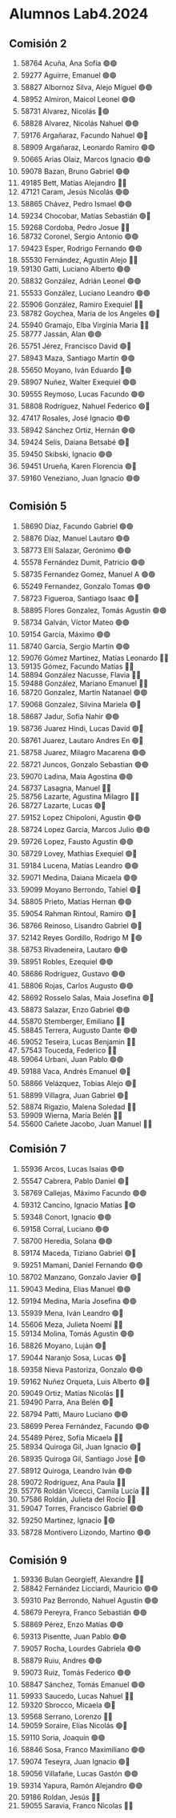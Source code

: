 # Alumnos Lab4.2024

## Comisión 2
 1. 58764  Acuña, Ana Sofía                                   🟢🟢
 2. 59277  Aguirre, Emanuel                                   🟢🟢
 3. 58827  Albornoz Silva, Alejo Miguel                       🟢🟢
 4. 58952  Almiron, Maicol Leonel                             🟢🟢
 5. 58731  Alvarez, Nicolás                                   🔴🟢
 6. 58828  Alvarez, Nicolás Nahuel                            🟢🟢
 7. 59176  Argañaraz, Facundo Nahuel                          🟢🔵
 8. 58909  Argañaraz, Leonardo Ramiro                         🟢🟢
 9. 50665  Arias Olaiz, Marcos Ignacio                        🟢🟢
10. 59078  Bazan, Bruno Gabriel                               🟢🟢
11. 49185  Bett, Matías Alejandro                             🔴🔴
12. 47121  Caram, Jesús Nicolás                               🟢🟢
13. 58865  Chávez, Pedro Ismael                               🟢🟢
14. 59234  Chocobar, Matías Sebastián                         🟢🔵
15. 59268  Cordoba, Pedro Josue                               🔴🔵
16. 58732  Coronel, Sergio Antonio                            🟢🟢
17. 59423  Esper, Rodrigo Fernando                            🟢🟢
18. 55530  Fernández, Agustín Alejo                           🔴🔴
19. 59130  Gatti, Luciano Alberto                             🟢🟢
20. 58832  González, Adrián Leonel                            🟢🟢
21. 55533  González, Luciano Leandro                          🟢🟢
22. 55906  González, Ramiro Exequiel                          🔴🔵
23. 58782  Goychea, María de los Angeles                      🟢🔵
24. 55940  Gramajo, Elba Virginia Maria                       🔴🔴
25. 58777  Jassán, Alan                                       🟢🟢
26. 55751  Jérez, Francisco David                             🟢🔵
27. 58943  Maza, Santiago Martín                              🟢🟢
28. 55650  Moyano, Iván Eduardo                               🔴🟢
29. 58907  Nuñez, Walter Exequiel                             🟢🟢
30. 59555  Reymoso, Lucas Facundo                             🟢🟢
31. 58808  Rodríguez, Nahuel Federico                         🟢🔵
32. 47417  Rosales, José Ignacio                              🟢🟢
33. 58942  Sánchez Ortiz, Hernán                              🟢🟢
34. 59424  Selis, Daiana Betsabé                              🟢🔵
35. 59450  Skibski, Ignacio                                   🟢🟢
36. 59451  Urueña, Karen Florencia                            🟢🔵
37. 59160  Veneziano, Juan Ignacio                            🟢🟢

## Comisión 5
 1. 58690  Díaz, Facundo Gabriel                              🟢🟢
 2. 58876  Díaz, Manuel Lautaro                               🟢🟢
 3. 58773  Ellí Salazar, Gerónimo                             🟢🟢
 4. 55578  Fernández Dumit, Patricio                          🟢🟢
 5. 58735  Fernandez Gomez, Manuel A                          🟢🟢
 6. 55249  Fernandez, Gonzalo Tomas                           🟢🟢
 7. 58723  Figueroa, Santiago Isaac                           🟢🔴
 8. 58895  Flores Gonzalez, Tomás Agustín                     🟢🟢
 9. 58734  Galván, Víctor Mateo                               🟢🟢
10. 59154  García, Máximo                                     🟢🟢
11. 58740  García, Sergio Martín                              🟢🟢
12. 59076  Gómez Martínez, Matías Leonardo                    🔴🔴
13. 59135  Gómez, Facundo Matías                              🔴🔴
14. 58894  González Nacusse, Flavia                           🔴🔴
15. 59488  González, Mariano Emanuel                          🔴🔴
16. 58720  Gonzalez, Martín Natanael                          🟢🟢
17. 59068  Gonzalez, Silvina Mariela                          🟢🔵
18. 58687  Jadur, Sofía Nahir                                 🟢🟢
19. 58736  Juarez Hindi, Lucas David                          🟢🔵
20. 58761  Juarez, Lautaro Andres En                          🟢🔴
21. 58758  Juarez, Milagro Macarena                           🟢🟢
22. 58721  Juncos, Gonzalo Sebastian                          🟢🟢
23. 59070  Ladina, Maia Agostina                              🟢🟢
24. 58737  Lasagna, Manuel                                    🔴🔴
25. 58756  Lazarte, Agustina Milagro                          🔴🔴
26. 58727  Lazarte, Lucas                                     🟢🔴
27. 59152  Lopez Chipoloni, Agustin                           🟢🟢
28. 58724  Lopez Garcia, Marcos Julio                         🟢🟢
29. 59726  Lopez, Fausto Agustin                              🟢🟢
30. 58729  Lovey, Mathias Exequiel                            🟢🔴
31. 59184  Lucena, Matías Leandro                             🟢🟢
32. 59071  Medina, Daiana Micaela                             🟢🟢
33. 59099  Moyano Berrondo, Tahiel                            🟢🔴
34. 58805  Prieto, Matías Hernan                              🟢🟢
35. 59054  Rahman Rintoul, Ramiro                             🟢🔵
36. 58766  Reinoso, Lisandro Gabriel                          🟢🔵
37. 52142  Reyes Gordillo, Rodrigo M                          🔴🟢
38. 58753  Rivadeneira, Lautaro                               🟢🟢
39. 58951  Robles, Ezequiel                                   🟢🟢
40. 58686  Rodriguez, Gustavo                                 🟢🟢
41. 58806  Rojas, Carlos Augusto                              🟢🟢
42. 58692  Rosselo Salas, Maia Josefina                       🟢🔴
43. 58873  Salazar, Enzo Gabriel                              🟢🟢
44. 55870  Stemberger, Emiliano                               🔴🔴
45. 58845  Terrera, Augusto Dante                             🟢🟢
46. 59052  Teseira, Lucas Benjamin                            🔴🔴
47. 57543  Touceda, Federico                                  🔴🔴
48. 59064  Urbani, Juan Pablo                                 🟢🟢
49. 59188  Vaca, Andrés Emanuel                               🟢🔵
50. 58866  Velázquez, Tobias Alejo                            🟢🔴
51. 58899  Villagra, Juan Gabriel                             🟢🔵
52. 58874  Rigazio, Malena Soledad                            🔴🔴
53. 59909  Wierna, María Belén                                🔴🔴
54. 55600  Cañete Jacobo, Juan Manuel                         🔴🔴

## Comisión 7
 1. 55936  Arcos, Lucas Isaias                                🟢🟢
 2. 55547  Cabrera, Pablo Daniel                              🟢🔵
 3. 58769  Callejas, Máximo Facundo                           🟢🟢
 4. 59312  Cancino, Ignacio Matías                            🔴🟢
 5. 59348  Conort, Ignacio                                    🟢🟢
 6. 59158  Corral, Luciano                                    🟢🟢
 7. 58700  Heredia, Solana                                    🟢🟢
 8. 59174  Maceda, Tiziano Gabriel                            🟢🔵
 9. 59251  Mamani, Daniel Fernando                            🟢🟢
10. 58702  Manzano, Gonzalo Javier                            🟢🔵
11. 59043  Medina, Elias Manuel                               🟢🟢
12. 59194  Medina, María Josefina                             🟢🟢
13. 55939  Mena, Iván Leandro                                 🟢🔵
14. 55606  Meza, Julieta Noemí                                🔴🔴
15. 59134  Molina, Tomás Agustín                              🟢🟢
16. 58826  Moyano, Luján                                      🟢🔴
17. 59044  Naranjo Sosa, Lucas                                🟢🔵
18. 59358  Nieva Pastoriza, Gonzalo                           🟢🟢
19. 59162  Nuñez Orqueta, Luis Alberto                        🟢🔴
20. 59049  Ortiz, Matías Nicolás                              🔴🔴
21. 59490  Parra, Ana Belén                                   🟢🔴
22. 58794  Patti, Mauro Luciano                               🟢🟢
23. 58699  Perea Fernández, Facundo                           🟢🟢
24. 55489  Pérez, Sofía Micaela                               🔴🔵
25. 58934  Quiroga Gil, Juan Ignacio                          🟢🔵
26. 58935  Quiroga Gil, Santiago José                         🔴🟢
27. 58912  Quiroga, Leandro Iván                              🟢🟢
28. 59072  Rodríguez, Ana Paula                               🔴🔴
29. 55776  Roldán Vicecci, Camila Lucía                       🔴🔴
30. 57586  Roldán, Julieta del Rocío                          🔴🔴
31. 59047  Torres, Francisco Gabriel                          🟢🟢
32. 59250  Martinez, Ignacio                                  🔴🟢
33. 58728  Montivero Lizondo, Martino                         🟢🟢

## Comisión 9
 1. 59336  Bulan Georgieff, Alexandre                         🔴🔴
 2. 58842  Fernández Licciardi, Mauricio                      🟢🟢
 3. 59310  Paz Berrondo, Nahuel Agustín                       🟢🟢
 4. 58679  Pereyra, Franco Sebastián                          🟢🟢
 5. 58869  Pérez, Enzo Matías                                 🟢🟢
 6. 59313  Pisentte, Juan Pablo                               🟢🟢
 7. 59057  Rocha, Lourdes Gabriela                            🟢🟢
 8. 58879  Ruiu, Andres                                       🟢🟢
 9. 59073  Ruiz, Tomás Federico                               🟢🟢
10. 58847  Sánchez, Tomás Emanuel                             🟢🟢
11. 59933  Saucedo, Lucas Nahuel                              🔴🔴
12. 59320  Sbrocco, Micaela                                   🟢🔵
13. 59568  Serrano, Lorenzo                                   🔴🔴
14. 59059  Soraire, Elías Nicolás                             🟢🔴
15. 59110  Soria, Joaquín                                     🟢🟢
16. 58846  Sosa, Franco Maximiliano                           🟢🟢
17. 59074  Teseyra, Juan Ignacio                              🟢🔴
18. 59056  Villafañe, Lucas Gastón                            🟢🟢
19. 59314  Yapura, Ramón Alejandro                            🟢🟢
20. 59186  Roldan, Jesús                                      🔴🔴
21. 59055  Saravia, Franco Nicolas                            🔴🔴
